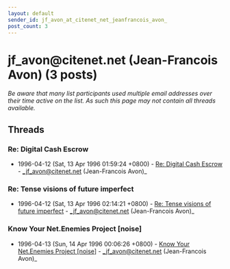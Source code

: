```yaml
---
layout: default
sender_id: jf_avon_at_citenet_net_jeanfrancois_avon_
post_count: 3
---
```


# jf_avon<span>@</span>citenet.net (Jean-Francois Avon) (3 posts)

_Be aware that many list participants used multiple email addresses over their time active on the list. As such this page may not contain all threads available._

## Threads

### Re: Digital Cash Escrow
+ 1996-04-12 (Sat, 13 Apr 1996 01:59:24 +0800) - [Re: Digital Cash Escrow](/archive/1996/04/3ed110c730fefb903046de545347942124724b99e338a1f5443c3a6df0076da0) - _jf_avon@citenet.net (Jean-Francois Avon)_

### Re: Tense visions of future imperfect
+ 1996-04-12 (Sat, 13 Apr 1996 02:14:21 +0800) - [Re: Tense visions of future imperfect](/archive/1996/04/71e76a73f92bf59fa18e959952ae2d2eb3a3ccb40fd385bdf5ea2004960b21d4) - _jf_avon@citenet.net (Jean-Francois Avon)_

### Know Your Net.Enemies Project [noise]
+ 1996-04-13 (Sun, 14 Apr 1996 00:06:26 +0800) - [Know Your Net.Enemies Project [noise]](/archive/1996/04/ca2c51fcca85122e648e93dd11470516cf7da3755920fdb1b2086e330d172ee3) - _jf_avon@citenet.net (Jean-Francois Avon)_


